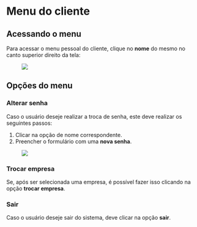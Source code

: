 # Menu do cliente

## Acessando o menu

Para acessar o menu pessoal do cliente, clique no **nome** do mesmo no canto superior direito da tela:

<figure class="images">
    <img src="../../../assets/prints-ui/menu-cliente.jpg" />
</figure>

## Opções do menu

### Alterar senha

Caso o usuário deseje realizar a troca de senha, este deve realizar os seguintes passos:

1. Clicar na opção de nome correspondente.
2. Preencher o formulário com uma **nova senha**.

<figure class="images">
    <img src="../../../assets/prints-ui/trocar-senha.jpg" />
</figure>

### Trocar empresa

Se, após ser selecionada uma empresa, é possível fazer isso clicando na opção **trocar empresa**.

### Sair

Caso o usuário deseje sair do sistema, deve clicar na opção **sair**.
